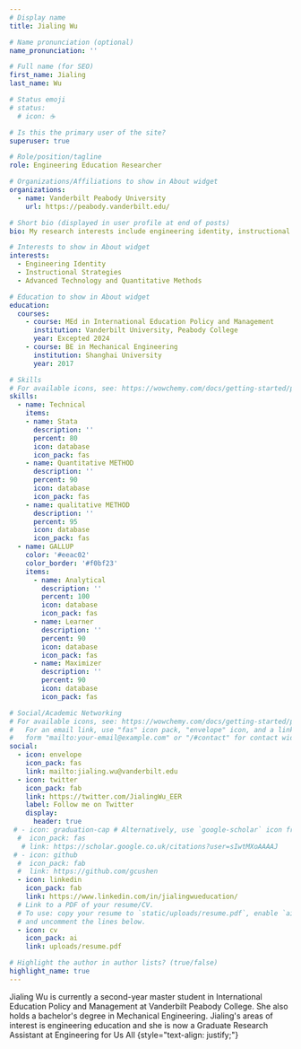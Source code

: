 ```yaml
---
# Display name
title: Jialing Wu

# Name pronunciation (optional)
name_pronunciation: ''

# Full name (for SEO)
first_name: Jialing
last_name: Wu

# Status emoji
# status:
  # icon: ☕️

# Is this the primary user of the site?
superuser: true

# Role/position/tagline
role: Engineering Education Researcher

# Organizations/Affiliations to show in About widget
organizations:
  - name: Vanderbilt Peabody University
    url: https://peabody.vanderbilt.edu/

# Short bio (displayed in user profile at end of posts)
bio: My research interests include engineering identity, instructional Strategies and advanced technology and quantitative methods in EER.

# Interests to show in About widget
interests:
  - Engineering Identity
  - Instructional Strategies
  - Advanced Technology and Quantitative Methods

# Education to show in About widget
education:
  courses:
    - course: MEd in International Education Policy and Management
      institution: Vanderbilt University, Peabody College
      year: Excepted 2024
    - course: BE in Mechanical Engineering
      institution: Shanghai University
      year: 2017

# Skills
# For available icons, see: https://wowchemy.com/docs/getting-started/page-builder/#icons
skills:
  - name: Technical
    items:
    - name: Stata
      description: ''
      percent: 80
      icon: database
      icon_pack: fas
    - name: Quantitative METHOD
      description: ''
      percent: 90
      icon: database
      icon_pack: fas
    - name: qualitative METHOD
      description: ''
      percent: 95
      icon: database
      icon_pack: fas
  - name: GALLUP
    color: '#eeac02'
    color_border: '#f0bf23'
    items:
      - name: Analytical
        description: ''
        percent: 100
        icon: database
        icon_pack: fas
      - name: Learner
        description: ''
        percent: 90
        icon: database
        icon_pack: fas
      - name: Maximizer
        description: ''
        percent: 90
        icon: database
        icon_pack: fas

# Social/Academic Networking
# For available icons, see: https://wowchemy.com/docs/getting-started/page-builder/#icons
#   For an email link, use "fas" icon pack, "envelope" icon, and a link in the
#   form "mailto:your-email@example.com" or "/#contact" for contact widget.
social:
  - icon: envelope
    icon_pack: fas
    link: mailto:jialing.wu@vanderbilt.edu
  - icon: twitter
    icon_pack: fab
    link: https://twitter.com/JialingWu_EER
    label: Follow me on Twitter
    display:
      header: true
 # - icon: graduation-cap # Alternatively, use `google-scholar` icon from `ai` icon pack
  #  icon_pack: fas
   # link: https://scholar.google.co.uk/citations?user=sIwtMXoAAAAJ
 # - icon: github
  #  icon_pack: fab
  #  link: https://github.com/gcushen
  - icon: linkedin
    icon_pack: fab
    link: https://www.linkedin.com/in/jialingwueducation/
  # Link to a PDF of your resume/CV.
  # To use: copy your resume to `static/uploads/resume.pdf`, enable `ai` icons in `params.yaml`,
  # and uncomment the lines below.
  - icon: cv
    icon_pack: ai
    link: uploads/resume.pdf

# Highlight the author in author lists? (true/false)
highlight_name: true
---
```


Jialing Wu is currently a second-year master student in International Education Policy and Management at Vanderbilt Peabody College. She also holds a bachelor's degree in Mechanical Engineering. Jialing's areas of interest is engineering education and she is now a Graduate Research Assistant at Engineering for Us All
{style="text-align: justify;"}
